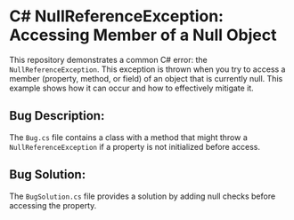 # C# NullReferenceException: Accessing Member of a Null Object

This repository demonstrates a common C# error: the `NullReferenceException`. This exception is thrown when you try to access a member (property, method, or field) of an object that is currently null.  This example shows how it can occur and how to effectively mitigate it.

## Bug Description:
The `Bug.cs` file contains a class with a method that might throw a `NullReferenceException` if a property is not initialized before access.

## Bug Solution:
The `BugSolution.cs` file provides a solution by adding null checks before accessing the property.